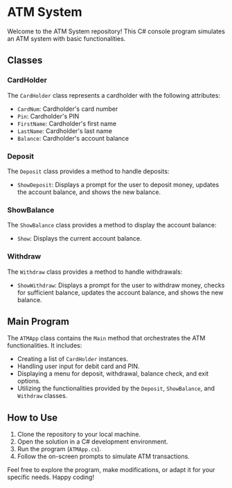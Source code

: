 # ATM System

Welcome to the ATM System repository! This C# console program simulates an ATM system with basic functionalities. 

## Classes

### CardHolder

The `CardHolder` class represents a cardholder with the following attributes:

- `CardNum`: Cardholder's card number
- `Pin`: Cardholder's PIN
- `FirstName`: Cardholder's first name
- `LastName`: Cardholder's last name
- `Balance`: Cardholder's account balance

### Deposit

The `Deposit` class provides a method to handle deposits:

- `ShowDeposit`: Displays a prompt for the user to deposit money, updates the account balance, and shows the new balance.

### ShowBalance

The `ShowBalance` class provides a method to display the account balance:

- `Show`: Displays the current account balance.

### Withdraw

The `Withdraw` class provides a method to handle withdrawals:

- `ShowWithdraw`: Displays a prompt for the user to withdraw money, checks for sufficient balance, updates the account balance, and shows the new balance.

## Main Program

The `ATMApp` class contains the `Main` method that orchestrates the ATM functionalities. It includes:

- Creating a list of `CardHolder` instances.
- Handling user input for debit card and PIN.
- Displaying a menu for deposit, withdrawal, balance check, and exit options.
- Utilizing the functionalities provided by the `Deposit`, `ShowBalance`, and `Withdraw` classes.

## How to Use

1. Clone the repository to your local machine.
2. Open the solution in a C# development environment.
3. Run the program (`ATMApp.cs`).
4. Follow the on-screen prompts to simulate ATM transactions.

Feel free to explore the program, make modifications, or adapt it for your specific needs. Happy coding!
